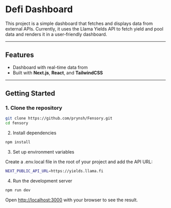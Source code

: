 # Defi Dashboard  

This project is a simple dashboard that fetches and displays data from external APIs. Currently, it uses the Llama Yields API to fetch yield and pool data and renders it in a user-friendly dashboard.  

---

## Features  
- Dashboard with real-time data from 
- Built with **Next.js**, **React**, and **TailwindCSS**  

---

## Getting Started  

### 1. Clone the repository  
```bash
git clone https://github.com/prynsh/Fensory.git
cd fensory
```
2. Install dependencies
```bash
npm install
```
3. Set up environment variables

Create a .env.local file in the root of your project and add the API URL:
```bash
NEXT_PUBLIC_API_URL=https://yields.llama.fi
```
4. Run the development server
```bash
npm run dev
```
Open [http://localhost:3000](http://localhost:3000) with your browser to see the result.